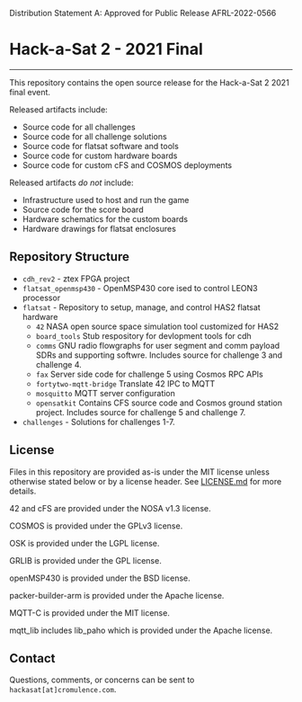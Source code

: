 Distribution Statement A: Approved for Public Release AFRL-2022-0566 
# Hack-a-Sat 2 -  2021 Final #
---

This repository contains the open source release for the Hack-a-Sat 2 2021
final event.

Released artifacts include:

* Source code for all challenges
* Source code for all challenge solutions
* Source code for flatsat software and tools
* Source code for custom hardware boards
* Source code for custom cFS and COSMOS deployments

Released artifacts *do not* include:

* Infrastructure used to host and run the game
* Source code for the score board
* Hardware schematics for the custom boards
* Hardware drawings for flatsat enclosures


## Repository Structure ##

* `cdh_rev2` - ztex FPGA project
* `flatsat_openmsp430` - OpenMSP430 core ised to control LEON3 processor
* `flatsat` - Repository to setup, manage, and control HAS2 flatsat hardware
  * `42` NASA open source space simulation tool customized for HAS2
  * `board_tools` Stub respository for devlopment tools for cdh
  * `comms` GNU radio flowgraphs for user segment and comm payload SDRs and supporting softwre. Includes source for challenge 3 and challenge 4.
  * `fax` Server side code for challenge 5 using Cosmos RPC APIs
  * `fortytwo-mqtt-bridge` Translate 42 IPC to MQTT
  * `mosquitto` MQTT server configuration
  * `opensatkit` Contains CFS source code and Cosmos ground station project. Includes source for challenge 5 and challenge 7.
* `challenges` - Solutions for challenges 1-7.


## License ##

Files in this repository are provided as-is under the MIT license unless
otherwise stated below or by a license header. See [LICENSE.md](LICENSE.md)
for more details.

42 and cFS are provided under the NOSA v1.3 license.

COSMOS is provided under the GPLv3 license.

OSK is provided under the LGPL license.

GRLIB is provided under the GPL license.

openMSP430 is provided under the BSD license.

packer-builder-arm is provided under the Apache license.

MQTT-C is provided under the MIT license.

mqtt_lib includes lib_paho which is provided under the Apache license.


## Contact ##

Questions, comments, or concerns can be sent to `hackasat[at]cromulence.com`.
